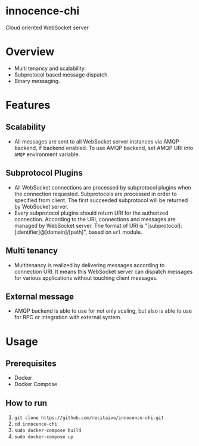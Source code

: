 # innocence-chi
Cloud oriented WebSocket server

Overview
========

* Multi tenancy and scalability.
* Subprotocol based message dispatch.
* Binary messaging.

Features
========

## Scalability
* All messages are sent to all WebSocket server instances via AMQP backend, if backend enabled. To use AMQP backend, set AMQP URI into `AMQP` environment variable.
## Subprotocol Plugins
* All WebSocket connections are processed by subprotocol plugins when the connection requested. Subprotocols are processed in order to specified from client. The first succeeded subprotocol will be returned by WebSocket server.
* Every subprotocol plugins should return URI for the authorized connection. According to the URI, connections and messages are managed by WebSocket server. The format of URI is "[subprotocol]:[identifier]@[domain]/[path]", based on `url` module.
## Multi tenancy
* Multitenancy is realized by delivering messages according to connection URI. It means this WebSocket server can dispatch messages for various applications without touching client messages.
## External message
* AMQP backend is able to use for not only scaling, but also is able to use for RPC or integration with external system.

Usage
=====

## Prerequisites
* Docker
* Docker Compose

## How to run
1. `git clone https://github.com/recitaivo/innocence-chi.git`
2. `cd innocence-chi`
3. `sudo docker-compose build`
4. `sudo docker-compose up`
